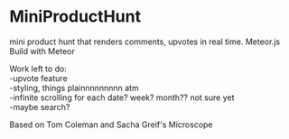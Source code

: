 # MiniProductHunt
mini product hunt that renders comments, upvotes in real time. Meteor.js  
Build with Meteor  

Work left to do:  
-upvote feature  
-styling, things plainnnnnnnnn atm  
-infinite scrolling for each date? week? month?? not sure yet  
-maybe search?


Based on Tom Coleman and Sacha Greif's Microscope  
